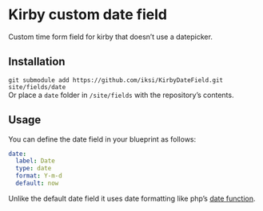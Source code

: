 # Kirby custom date field

Custom time form field for kirby that doesn’t use a datepicker.

## Installation

`git submodule add https://github.com/iksi/KirbyDateField.git site/fields/date`  
Or place a `date` folder in `/site/fields` with the repository’s contents.

## Usage

You can define the date field in your blueprint as follows:

```YAML
date:
  label: Date
  type: date
  format: Y-m-d
  default: now
```

Unlike the default date field it uses date formatting like php’s [date function](http://php.net/manual/en/function.date.php).